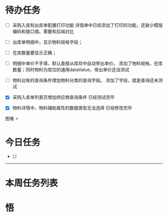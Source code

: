 # 待办任务
- [ ] 采购入库和出库单配置打印功能
      详情单中已经添加了打印的功能，还缺少模版编码和接口值。需要和后端对比

- [ ] 出库单明细中，显示物料规格字段；
- [ ] 在库数量要显示正确；
- [ ] 明细中单价不手填，默认直接从库存中自动带出单价。
      添加了物料规格，在库数量；同时物料为库位的通用dataValue，带出单价还没测试

- [ ] 物料台账的查询条件增加物料分类的查询字段。
      添加了字段，就是查询还未测试

- [x] 采购入库单列表页增加供应商查询条件
      已经测试完毕

- [x] 物料详情中，物料辅助属性的数据类型无法选择
      已经修改完毕

困难
⭐

# 今日任务
- [ ] 




------
# 本周任务列表



# 悟